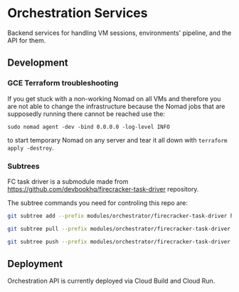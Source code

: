 # Orchestration Services

Backend services for handling VM sessions, environments' pipeline, and the API for them.


## Development
### GCE Terraform troubleshooting
If you get stuck with a non-working Nomad on all VMs and therefore you are not able to change the infrastructure because the Nomad jobs that are supposedly running there cannot be reached use the:
```
sudo nomad agent -dev -bind 0.0.0.0 -log-level INFO
```

to start temporary Nomad on any server and tear it all down with `terraform apply -destroy`.

### Subtrees
FC task driver is a submodule made from https://github.com/devbookhq/firecracker-task-driver repository.

The subtree commands you need for controling this repo are:
```bash
git subtree add --prefix modules/orchestrator/firecracker-task-driver https://github.com/devbookhq/firecracker-task-driver.git master
```

```bash
git subtree pull --prefix modules/orchestrator/firecracker-task-driver https://github.com/devbookhq/firecracker-task-driver.git master
```

```bash
git subtree push --prefix modules/orchestrator/firecracker-task-driver https://github.com/devbookhq/firecracker-task-driver.git master
```

## Deployment

Orchestration API is currently deployed via Cloud Build and Cloud Run.
